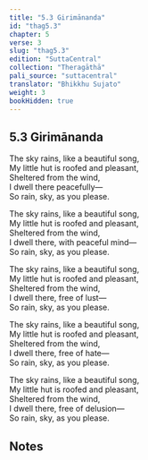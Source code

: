 ```yaml
---
title: "5.3 Girimānanda"
id: "thag5.3"
chapter: 5
verse: 3
slug: "thag5.3"
edition: "SuttaCentral"
collection: "Theragāthā"
pali_source: "suttacentral"
translator: "Bhikkhu Sujato"
weight: 3
bookHidden: true
---
```


## 5.3 Girimānanda  

The sky rains, like a beautiful song,  
My little hut is roofed and pleasant,  
Sheltered from the wind,  
I dwell there peacefully—  
So rain, sky, as you please.  

The sky rains, like a beautiful song,  
My little hut is roofed and pleasant,  
Sheltered from the wind,  
I dwell there, with peaceful mind—  
So rain, sky, as you please.  

The sky rains, like a beautiful song,  
My little hut is roofed and pleasant,  
Sheltered from the wind,  
I dwell there, free of lust—  
So rain, sky, as you please.  

The sky rains, like a beautiful song,  
My little hut is roofed and pleasant,  
Sheltered from the wind,  
I dwell there, free of hate—  
So rain, sky, as you please.  

The sky rains, like a beautiful song,  
My little hut is roofed and pleasant,  
Sheltered from the wind,  
I dwell there, free of delusion—  
So rain, sky, as you please.

## Notes